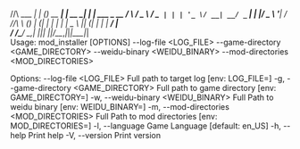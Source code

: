   /\/\   ___   __| | (_)_ __  ___| |_ __ _| | | ___ _ __ 
 /    \ / _ \ / _` | | | '_ \/ __| __/ _` | | |/ _ \ '__|
/ /\/\ \ (_) | (_| | | | | | \__ \ || (_| | | |  __/ |   
\/    \/\___/ \__,_| |_|_| |_|___/\__\__,_|_|_|\___|_|   
Usage: mod_installer [OPTIONS] --log-file <LOG_FILE> --game-directory <GAME_DIRECTORY> --weidu-binary <WEIDU_BINARY> --mod-directories <MOD_DIRECTORIES>

Options:
      --log-file <LOG_FILE>                Full path to target log [env: LOG_FILE=]
  -g, --game-directory <GAME_DIRECTORY>    Full path to game directory [env: GAME_DIRECTORY=]
  -w, --weidu-binary <WEIDU_BINARY>        Full Path to weidu binary [env: WEIDU_BINARY=]
  -m, --mod-directories <MOD_DIRECTORIES>  Full Path to mod directories [env: MOD_DIRECTORIES=]
  -l, --language <LANGUAGE>                Game Language [default: en_US]
  -h, --help                               Print help
  -V, --version                            Print version

